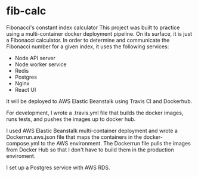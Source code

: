 # fib-calc
Fibonacci's constant index calculator
This project was built to practice using a multi-container docker deployment pipeline. On its surface, it is just a Fibonacci calculator. In order to determine and communicate the Fibonacci number for a given index, it uses the following services:
 - Node API server
 - Node worker service
 - Redis
 - Postgres
 - Nginx
 - React UI

It will be deployed to AWS Elastic Beanstalk using Travis CI and Dockerhub.

For development, I wrote a .travis.yml file that builds the docker images, runs tests, and pushes the images up to docker hub.

I used AWS Elastic Beanstalk multi-container deployment and wrote a Dockerrun.aws.json file that maps the containers in the docker-compose.yml to the AWS environment. The Dockerrun file pulls the images from Docker Hub so that I don't have to build them in the production enviroment.

I set up a Postgres service with AWS RDS.
